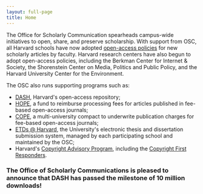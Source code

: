 ```yaml
---
layout: full-page
title: Home
---
```


The Office for Scholarly Communication spearheads campus-wide initiatives to open, share, and preserve scholarship. With support from OSC, all Harvard schools have now adopted [open-access policies]({{site.baseurl}}/policies/) for new scholarly articles by faculty. Harvard research centers have also begun to adopt open-access policies, including the Berkman Center for Internet & Society, the Shorenstein Center on Media, Politics and Public Policy, and the Harvard University Center for the Environment.

The OSC also runs supporting programs such as:

- [DASH](http://dash.harvard.edu/), Harvard's open-access repository;
- [HOPE]({{site.baseurl}}/programs/hope/), a fund to reimburse processing fees for articles published in fee-based open-access journals;
- [COPE](http://www.oacompact.org/), a multi-university compact to underwrite publication charges for fee-based open-access journals;
- [ETDs @ Harvard](http://etds.lib.harvard.edu/about.html), the University's electronic thesis and dissertation submission system, managed by each participating school and maintained by the OSC;
- Harvard's [Copyright Advisory Program](http://copyright.lib.harvard.edu/), including the [Copyright First Responders]({{site.baseurl}}/programs/copyright/first-responders/).


<h3 class="announcement">The Office of Scholarly Communications is pleased to announce that DASH has passed the milestone of 10 million downloads!</h3>
